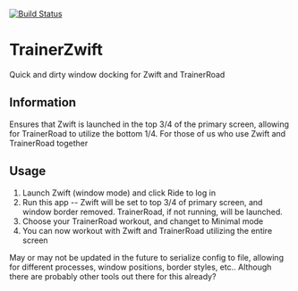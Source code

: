 [![Build Status](https://travis-ci.org/m-dwyer/TrainerZwift.svg?branch=master)](https://travis-ci.org/m-dwyer/TrainerZwift)

# TrainerZwift
Quick and dirty window docking for Zwift and TrainerRoad

## Information

Ensures that Zwift is launched in the top 3/4 of the primary screen, allowing for TrainerRoad to utilize the bottom 1/4.  For those of us who use Zwift and TrainerRoad together

## Usage

1) Launch Zwift (window mode) and click Ride to log in
2) Run this app -- Zwift will be set to top 3/4 of primary screen, and window border removed. TrainerRoad, if not running, will be launched.
3) Choose your TrainerRoad workout, and changet to Minimal mode
4) You can now workout with Zwift and TrainerRoad utilizing the entire screen

May or may not be updated in the future to serialize config to file, allowing for different processes, window positions, border styles, etc.. Although there are probably other tools out there for this already?
